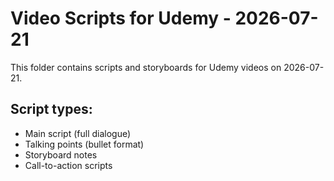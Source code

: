 # Video Scripts for Udemy - 2026-07-21

This folder contains scripts and storyboards for Udemy videos on 2026-07-21.

## Script types:
- Main script (full dialogue)
- Talking points (bullet format)
- Storyboard notes
- Call-to-action scripts
